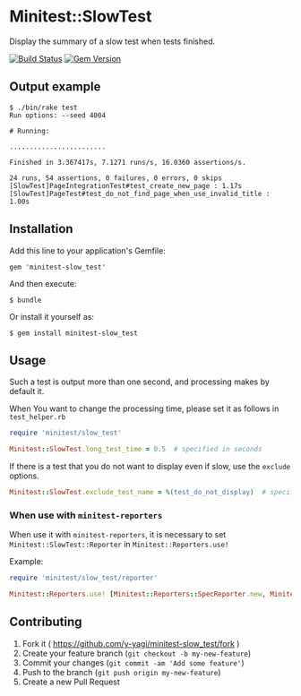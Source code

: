 # Minitest::SlowTest

Display the summary of a slow test when tests finished.

[![Build Status](https://travis-ci.org/y-yagi/minitest-slow_test.svg?branch=master)](https://travis-ci.org/y-yagi/minitest-slow_test)
[![Gem Version](https://badge.fury.io/rb/minitest-slow_test.svg)](http://badge.fury.io/rb/minitest-slow_test)


## Output example

```shell
$ ./bin/rake test
Run options: --seed 4004

# Running:

........................

Finished in 3.367417s, 7.1271 runs/s, 16.0360 assertions/s.

24 runs, 54 assertions, 0 failures, 0 errors, 0 skips
[SlowTest]PageIntegrationTest#test_create_new_page : 1.17s
[SlowTest]PageTest#test_do_not_find_page_when_use_invalid_title : 1.00s
```

## Installation

Add this line to your application's Gemfile:

    gem 'minitest-slow_test'

And then execute:

    $ bundle

Or install it yourself as:

    $ gem install minitest-slow_test

## Usage

Such a test is output more than one second, and processing makes by default it.

When You want to change the processing time, please set it as follows in `test_helper.rb`

```ruby
require 'minitest/slow_test'

Minitest::SlowTest.long_test_time = 0.5  # specified in seconds
```

If there is a test that you do not want to display even if slow, use the `exclude` options.

```ruby
Minitest::SlowTest.exclude_test_name = %(test_do_not_display)  # specify the test name in the Array of String
```

### When use with `minitest-reporters`

When use it with `minitest-reporters`, it is necessary to set `Minitest::SlowTest::Reporter` in `Minitest::Reporters.use!`

Example:

```ruby
require 'minitest/slow_test/reporter'

Minitest::Reporters.use! [Minitest::Reporters::SpecReporter.new, Minitest::SlowTest::Reporter.new]
```

## Contributing

1. Fork it ( https://github.com/y-yagi/minitest-slow_test/fork )
2. Create your feature branch (`git checkout -b my-new-feature`)
3. Commit your changes (`git commit -am 'Add some feature'`)
4. Push to the branch (`git push origin my-new-feature`)
5. Create a new Pull Request
